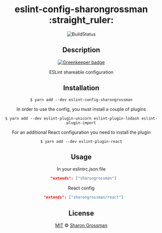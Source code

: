<div align="center">
<h1> eslint-config-sharongrossman :straight_ruler: </h1>

![BuildStatus](https://travis-ci.org/SharonGrossman/eslint-config-sharongrossman.svg?branch=master)

## Description

[![Greenkeeper badge](https://badges.greenkeeper.io/SharonGrossman/eslint-config-sharongrossman.svg)](https://greenkeeper.io/)

ESLint shareable configuration

## Installation

```
$ yarn add --dev eslint-config-sharongrossman
```

In order to use the config, you must install a couple of plugins

```
$ yarn add --dev eslint-plugin-unicorn eslint-plugin-lodash eslint-plugin-import
```

For an additional React configuration you need to install the plugin

```
$ yarn add --dev eslint-plugin-react
```

## Usage

In your eslintrc.json file
```json
  "extends": ["sharongrossman"]
```

React config
```json
  "extends": ["sharongrossman/react"]
```


## License

[MIT](LICENSE) © [Sharon Grossman](https://github.com/sharongrossman)
</div>